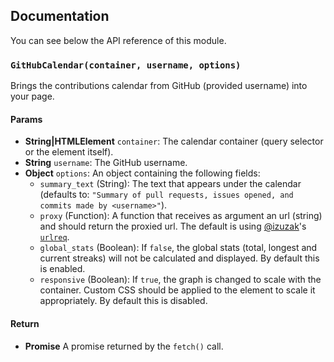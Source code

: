 ## Documentation

You can see below the API reference of this module.

### `GitHubCalendar(container, username, options)`

Brings the contributions calendar from GitHub (provided username) into your page.

#### Params

- **String|HTMLElement** `container`: The calendar container (query selector or the element itself).
- **String** `username`: The GitHub username.
- **Object** `options`: An object containing the following fields:
  - `summary_text` (String): The text that appears under the calendar (defaults to: `"Summary of pull requests, issues opened, and commits made by <username>"`).
  - `proxy` (Function): A function that receives as argument an url (string) and should return the proxied url.
    The default is using [@izuzak](https://github.com/izuzak)'s [`urlreq`](https://github.com/izuzak/urlreq).
  - `global_stats` (Boolean): If `false`, the global stats (total, longest and current streaks) will not be calculated and displayed. By default this is enabled.
  - `responsive` (Boolean): If `true`, the graph is changed to scale with the container. Custom CSS should be applied to the element to scale it appropriately. By default this is disabled.

#### Return

- **Promise** A promise returned by the `fetch()` call.
